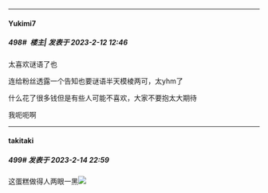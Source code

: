 
*****

####  Yukimi7  
##### 498#         楼主| 发表于 2023-2-12 12:46

太喜欢谜语了也

连给粉丝透露一个告知也要谜语半天模棱两可，太yhm了

什么花了很多钱但是有些人可能不喜欢，大家不要抱太大期待

我呃呃啊


*****

####  takitaki  
##### 499#       发表于 2023-2-14 22:59

这蛋糕做得人两眼一黑<img src="https://static.saraba1st.com/image/smiley/face2017/174.png" referrerpolicy="no-referrer">

